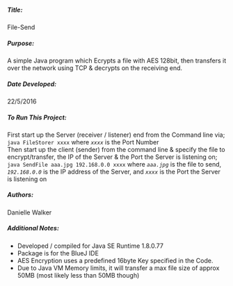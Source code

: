 ##### Title:
File-Send

##### Purpose:
A simple Java program which Ecrypts a file with AES 128bit, then transfers it over the network using TCP & decrypts on the receiving end.

##### Date Developed:
22/5/2016

##### To Run This Project:
First start up the Server (receiver / listener) end from the Command line via;   
```java FileStorer xxxx``` where *`xxxx`* is the Port Number   
Then start up the client (sender) from the command line & specify the file to encrypt/transfer, the IP of the Server & the Port the Server is listening on;    
`java SendFile aaa.jpg 192.168.0.0 xxxx` where *`aaa.jpg`* is the file to send, *`192.168.0.0`* is the IP address of the Server, and *`xxxx`* is the Port the Server is listening on 

##### Authors:
Danielle Walker

##### Additional Notes:
- Developed / compiled for Java SE Runtime 1.8.0.77   
- Package is for the BlueJ IDE   
- AES Encryption uses a predefined 16byte Key specified in the Code.
- Due to Java VM Memory limits, it will transfer a max file size of approx 50MB (most likely less than 50MB though)
